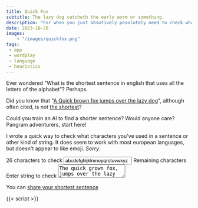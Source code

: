 ```yaml
---
title: Quick Fox
subtitle: The lazy dog catcheth the early worm or something.
description: "For when you just absotively posolutely need to check what letters you've used in a sentence"
date: 2023-10-20
images: 
    - "/images/quickfox.png"
tags:
 - app
 - wordplay
 - language
 - heuristics
---
```

Ever wondered "What is the shortest sentence in english that uses all the letters of the alphabet"? Perhaps. 

Did you know that "[A Quick brown fox jumps over the lazy dog](?userstring=A+Quick+brown+fox+jumps+over+the+lazy+dog#quickfox)", although often cited, is _not_ [the shortest](?charset=abcdefghijklmnopqrstuvwxyz&userstring=Cwm%20fjord%20bank%20glyphs%20vext%20quiz#quickfox)? 

Could you train an AI to find a shorter sentence? Would anyone care? Pangram adventurers, start here!

I wrote a quick way to check what characters you've used in a sentence or other kind of string. It does seem to work with most european languages, but doesn't appear to like emoji. _Sorry_. 


<form id="quickfox" class="inline-app c64">
            <label for="qf-options" id="qf-options-label">26 characters to check</label>
            <input id="qf-options" type="text" value="abcdefghijklmnopqrstuvwxyz" spellcheck="false" />
            <label for="qf-output" id="qf-output-label">Remaining characters</label>
            <output id="qf-test-output" class="main-output failure"></output>
            <br/>
            <label for="qf-input">Enter string to check</label>
            <textarea id="qf-input" spellcheck="false">The quick grown fox, jumps over the lazy doe</textarea>
            <output id="qf-user-char-count" class="labelish"></output>
        </form>
        <p id="qf-sharelink">You can <a href="?charset=abcdefghijklmnopqrstuvwxyz&userstring=pack+my+box+with+five+dozen+liquor+jugs">share your shortest sentence</a></p>
        {{< script >}}
        <script>
            console.log("Hello, is it me you're looking for?");
const characterSource = document.querySelector('#qf-options');
const outp = document.querySelector('#qf-test-output');
const srcLabel = document.querySelector('#qf-options-label');
const outpLabel = document.querySelector('#qf-output-label');
const userInput = document.querySelector('#qf-input');
const charCount = document.querySelector('#qf-user-char-count');
const shareLink = document.querySelector('#qf-sharelink a');
//
const urlParams = new URLSearchParams(window.location.search);
const charset = urlParams.get('charset');
const userstring = urlParams.get('userstring');
if(!!charset) {
    characterSource.value = charset;
}
if(!!userstring) {
    userInput.value = userstring;
}
let letters = characterSource.value;
const countChars = () => {
    let counter = userInput.value.length;
    charCount.innerHTML = `${counter} character${counter === 1 ? '' : 's'} in string`;
}
const updateShareLink = () => {
    let link = `?charset=${encodeURIComponent(letters)}&userstring=${encodeURIComponent(userInput.value)}#quickfox`;
    shareLink.setAttribute('href', link);
}
const performCheck = (str) => {
    let required = letters.split('');
    let remaining = [];
    // loop over chars
    // if char is in input, remove it
    required.forEach(v => {
        // lower case it!
        let phrase = str.toLowerCase();
        if (phrase.indexOf(v) < 0) {
            remaining.push(v);
        }
    })
    if (remaining.length <= 0) {
        outp.className = "main-output success";
    } else {
        outp.className = "main-output failure";
    }
    outpLabel.innerHTML = `${remaining.length} character${remaining.length === 1 ? '' : 's'} not found in string`;
    outp.innerHTML = remaining.join('');
    updateShareLink();
}
characterSource.addEventListener("keyup", (e) => {
    letters = e.target.value;
    srcLabel.innerHTML = `${letters.length} character${letters.length === 1 ? '' : 's'} to check`;
    performCheck(userInput.value);
})
userInput.addEventListener("keyup", (e) => {
    performCheck(e.target.value);
    countChars();
});
performCheck(userInput.value);
countChars();

        </script>
{{< /script >}}

Originally bashed together because of an [odd thread on Mastodon](https://mathstodon.xyz/@TeaKayB/111264213075996921). Now, however, presented in the form of a page on this very site.

The Quick Fox is [completely free for you to use](https://creativecommons.org/publicdomain/zero/1.0/) - any way you like. It is certainly improvable :smile: